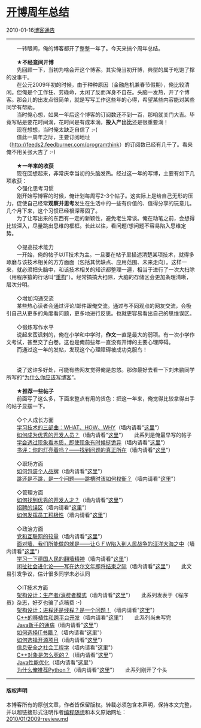 <!DOCTYPE html>
<html xmlns="http://www.w3.org/1999/xhtml" xml:lang="zh-CN">
<head>
<meta http-equiv="Content-Type" content="text/html; charset=utf-8" />
<meta name="generator" content="Python script by program.think@gmail.com" />
<meta name="provider" content="program-think.blogspot.com" />
<link type="text/css" rel="stylesheet" href="../../css/program-think.css" />
<title>开博周年总结 - 编程随想的博客</title>
</head>
<body>
<div id="main" style="width:100%;">
<h1><a href="../../index.md" title="回到首页">开博周年总结</a></h1>
<div class="post-info"><span class="date-header">2010-01-16</span><a href="../../tags/E58D9AE5AEA2E9809AE5918A.md" class="tag">博客通告</a> </div>
<hr>
<div class="post">
　　一转眼间，俺的博客都开了整整一年了。今天来搞个周年总结。<!--program-think--><br /><br />　　★<b>不经意间开博</b><br />　　先回顾一下，当初为啥会开这个博客。其实俺当初开博，典型的属于吃饱了撑的没事干。<br />　　在公元2009年初的时候，由于种种原因（金融危机兼春节假期），俺比较清闲。但俺是个工作狂、劳碌命，太闲了反而浑身不自在。头脑一发热，开了个博客。那会儿的出发点很简单，就是写写工作这些年的心得，希望某些内容能对某些同学有帮助。<br />　　当时俺心想，如果一年后这个博客的订阅数还不到一百，那咱就关门大吉。毕竟写帖是要花时间滴，花时间是有成本滴，<b>投入产出比</b>还是很重要滴！<br />　　现在想想，当时俺太缺乏自信了 :-(<br />　　值此一周年之际，主要订阅地址（<a href="http://feeds2.feedburner.com/programthink" target="_blank">http://feeds2.feedburner.com/programthink</a>）的订阅数已经有几千了。看来俺不用关张大吉了 :-)<br /><br />　　★<b>一年来的收获</b><br />　　现在回想起来，非常庆幸当初的头脑发热。经过这一年的写博，主要有如下几项收获：<br />　　◇强化思考习惯<br />　　刚开始写博客的时候，俺计划每周写2-3个帖子。这实际上是给自己无形的压力，促使自己经常<b>观察并思考</b>发生在生活中的一些有价值的、值得分享的玩意儿。几个月下来，这个习惯已经根深蒂固了。<br />　　为了让写出来的东西有一定的新颖性，避免老生常谈。俺在动笔之前，会想得比较深入，尽量跳出思维的框框。长此以往，看问题/想问题不容易陷入思维定势。<br /><br />　　◇提高技术能力<br />　　一开始，俺的帖子以IT技术为主。一旦要在帖子里描述清楚某项技术，就得多琢磨与该技术相关的方方面面（包括其优缺点、应用范围、未来走向）。这样一来，就必须把头脑中，和该技术相关的知识都整理一遍，相当于进行了一次大扫除（用程序猿的行话叫“<a href="http://zh.wikipedia.org/wiki/%E8%BD%AF%E4%BB%B6%E9%87%8D%E6%9E%84" target="_blank" rel="nofollow">重构</a>”）。经常搞搞大扫除，大脑的存储区会更加条理清晰，层次分明。<br /><br />　　◇增加沟通交流<br />　　某些热心读者会通过评论/邮件跟俺交流。通过与不同观点的网友交流，会吸引自己从更多的角度看问题，更多地进行反思。也就更容易看出自己的思维误区。<br /><br />　　◇锻炼写作水平<br />　　说起来蛮讽刺的，俺在小学和中学时，<b>作文</b>一直是最大的弱项。有一次小学作文考试，甚至交了白卷。这也是俺前些年一直没有开博的主要心理障碍。<br />　　而通过这一年的发帖，发现这个心理障碍被成功克服鸟！<br /><br /><br />　　说了这许多好处，可能有些网友觉得俺是忽悠。那你最好去看一下刘未鹏同学所写的“<a href="http://mindhacks.cn/2009/02/15/why-you-should-start-blogging-now/" target="_blank">为什么你应该写博客</a>”。<br /><br />　　★<b>推荐一些帖子</b><br />　　前面写了这么多，下面来整点有用的货色：把这一年来，俺觉得比较拿得出手的帖子显摆一下。<br /><br />　　◇个人成长方面<br />　　<a href="../../2009/02/study-technology-in-three-steps.md" target="_blank">学习技术的三部曲：WHAT、HOW、WHY</a>（墙内请看"<a href="http://blog.csdn.net/program_think/archive/2009/02/19/3908713.aspx" target="_blank">这里</a>"）<br />　　<a href="../../2009/01/0.md" target="_blank">如何成为优秀的开发人员？</a>（墙内请看"<a href="http://blog.csdn.net/program_think/archive/2009/01/18/3825261.aspx" target="_blank">这里</a>"）　　此系列是俺最早写的帖子<br />　　<a href="../../2009/02/from-surface-to-essence.md" target="_blank">学会透过现象看本质，即使现象有时候挺诡异</a>（墙内请看"<a href="http://blog.csdn.net/program_think/archive/2009/02/02/3858867.aspx" target="_blank">这里</a>"）<br />　　<a href="../../2009/07/book-review-are-your-lights-on.md" target="_blank">书评：你的灯亮着吗？——找到问题的真正所在</a>（墙内请看"<a href="http://blog.csdn.net/program_think/archive/2009/07/31/4398781.aspx" target="_blank">这里</a>"）<br /><br />　　◇职场方面<br />　　<a href="../../2009/09/how-to-personal-branding.md" target="_blank">如何包装个人品牌</a>（墙内请看"<a href="http://blog.csdn.net/program_think/archive/2009/09/20/4574233.aspx" target="_blank">这里</a>"）<br />　　<a href="../../2009/11/job-hopping.md" target="_blank">跳还是不跳，是一个问题——跳槽时该如何权衡？</a>（墙内请看"<a href="http://blog.csdn.net/program_think/archive/2009/11/09/4792068.aspx" target="_blank">这里</a>"）<br /><br />　　◇管理方面<br />　　<a href="../../2009/03/80-20-principle-3-management-hire.md" target="_blank">如何找到优秀的开发人才？</a>（墙内请看"<a href="http://blog.csdn.net/program_think/archive/2009/03/02/3950819.aspx" target="_blank">这里</a>"）<br />　　<a href="../../2009/04/defect-of-hire.md" target="_blank">招聘的误区</a>（墙内请看"<a href="http://blog.csdn.net/program_think/archive/2009/04/13/4071199.aspx" target="_blank">这里</a>"）<br />　　<a href="../../2009/03/80-20-principle-4-management-encourage.md" target="_blank">如何发挥员工积极性</a>（墙内请看"<a href="http://blog.csdn.net/program_think/archive/2009/03/12/3982953.aspx" target="_blank">这里</a>"）<br /><br />　　◇政治方面<br />　　<a href="../../2009/07/party-pk-internet.md" target="_blank">党和互联网的较量</a>（墙内请看"<a href="http://program-think.spaces.live.com/blog/cns%21F5B0090663FEEADA%21149.entry" target="_blank">这里</a>"）<br />　　<a href="../../2009/10/use-people-war-to-anti-gfw.md" target="_blank">面对墙，我们所能做的就是——让ＧＦW陷入到人民战争的汪洋大海之中</a>（墙内请看"<a href="http://program-think.spaces.live.com/blog/cns%21F5B0090663FEEADA%21263.entry" target="_blank">这里</a>"）<br />　　<a href="../../2009/07/break-through-berlin-wall.md" target="_blank">学习一下德国人民的翻墙精神</a>（墙内请看"<a href="http://program-think.spaces.live.com/blog/cns%21F5B0090663FEEADA%21163.entry" target="_blank">这里</a>"）<br />　　<a href="../../2009/12/social-darwinism.md" target="_blank">闲扯社会进化论——写在达尔文年即将结束之际</a>（墙内请看"<a href="http://program-think.spaces.live.com/blog/cns%21F5B0090663FEEADA%21409.entry" target="_blank">这里</a>"）　　此文易引发争议，估计很多同学未必认同<br /><br />　　◇IT技术方面<br />　　<a href="../../2009/03/producer-consumer-pattern-0-overview.md" target="_blank">架构设计：生产者/消费者模式</a>（墙内请看"<a href="http://blog.csdn.net/program_think/archive/2009/03/25/4022087.aspx" target="_blank">这里</a>"）　　此系列发表于《程序员》杂志，好歹也骗了点稿费 :-)<br />　　<a href="../../2009/02/multi-process-vs-multi-thread.md" target="_blank">架构设计：进程还是线程？是一个问题！</a>（墙内请看"<a href="http://blog.csdn.net/program_think/archive/2009/02/22/3923076.aspx" target="_blank">这里</a>"）<br />　　<a href="../../2009/01/cxx-cross-platform-develop-0-overview.md" target="_blank">C++的移植性和跨平台开发</a>（墙内请看"<a href="http://blog.csdn.net/program_think/archive/2009/01/26/3853394.aspx" target="_blank">这里</a>"）　　此系列尚未写完<br />　　<a href="../../2009/01/defect-of-java-beginner-0-overview.md" target="_blank">Java新手的通病</a>（墙内请看"<a href="http://blog.csdn.net/program_think/archive/2009/01/29/3854614.aspx" target="_blank">这里</a>"）<br />　　<a href="../../2009/01/choose-it-book.md" target="_blank">如何选择IT书籍？</a>（墙内请看"<a href="http://blog.csdn.net/program_think/archive/2009/01/21/3849281.aspx" target="_blank">这里</a>"）<br />　　<a href="../../2009/02/how-to-choose-opensource-project.md" target="_blank">如何选择开源项目</a>（墙内请看"<a href="http://blog.csdn.net/program_think/archive/2009/02/13/3887913.aspx" target="_blank">这里</a>"）<br />　　<a href="../../2009/05/social-engineering-0-overview.md" target="_blank">信息安全之社会工程学</a>（墙内请看"<a href="http://blog.csdn.net/program_think/archive/2009/05/05/4152922.aspx" target="_blank">这里</a>"）<br />　　<a href="../../2009/02/cxx-object-destroy-overview.md" target="_blank">C++对象是怎么死的？</a>（墙内请看"<a href="http://blog.csdn.net/program_think/archive/2009/02/26/3939085.aspx" target="_blank">这里</a>"）<br />　　<a href="../../2009/03/java-performance-tuning-0-overview.md" target="_blank">Java性能优化</a>（墙内请看"<a href="http://blog.csdn.net/program_think/archive/2009/03/16/3996142.aspx" target="_blank">这里</a>"）<br />　　<a href="../../2009/08/why-choose-python-0-overview.md" target="_blank">为什么俺推荐Python？</a>（墙内请看"<a href="http://blog.csdn.net/program_think/archive/2009/08/10/4432372.aspx" target="_blank">这里</a>"）　　此系列刚开了个头<div class="blogger-post-footer">
</div>
<hr>
<div class="copyright">
<h4>版权声明</h4>
本博客所有的原创文章，作者皆保留版权。转载必须包含本声明，保持本文完整，并以超链接形式注明作者<a href="mailto:program.think@gmail.com">编程随想</a>和本文原始网址：<br>
<a href="2010/01/2009-review.md">2010/01/2009-review.md</a>
</div>
</div>
</body>
</html>
